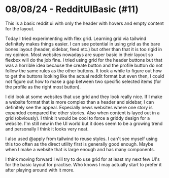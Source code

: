 # 08/08/24 - RedditUIBasic (#11)
This is a basic reddit ui with only the header with hovers and empty content for the layout.

Today I tried experimenting with flex grid. Learning grid via tailwind definitely makes things easier. I can see potential in using grid as the bare bones layout (header, sidebar, feed etc.) but other than that it is too rigid in my opinion. Most websites nowadays are super basic in their layout so flexbox will do the job fine. I tried using grid for the header buttons but that was a horrible idea because the create button and the profile button do not follow the same rules as the other buttons. It took a while to figure out how to get the buttons looking like the actual reddit format but even then, I could not figure out how to make a gap between two specific selected items (for the profile as the right most button).

I did look at some websites that use grid and they look really nice. If I make a website format that is more complex than a header and sidebar, I can definitely see the appeal. Especially news websites where one story is expanded compared the other stories. Also when content is layed out in a grid (obviously). I think it would be cool to force a griddy design for a website. I'm still new in the UI world but it does seem to be a growing trend and personally I think it looks very neat.

I also used @apply from tailwind to reuse styles. I can't see myself using this too often as the direct utility first is generally good enough. Maybe when I make a website that is large enough and has many components.

I think moving forward I will try to do use grid for at least my next few UI's for the basic layout for practise. Who knows I may actually start to prefer it after playing around with it more.
